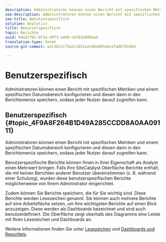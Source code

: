 ```yaml
---
description: Administratoren können einen Bericht mit spezifischen Metriken und einem spezifischen Datumsbereich konfigurieren und diesen dann in den Berichtsmenüs speichern, sodass jeder Nutzer darauf zugreifen kann.
seo-description: Administratoren können einen Bericht mit spezifischen Metriken und einem spezifischen Datumsbereich konfigurieren und diesen dann in den Berichtsmenüs speichern, sodass jeder Nutzer darauf zugreifen kann.
seo-title: Benutzerspezifisch
solution: Analytics
title: Benutzerspezifisch
topic: Berichte
uuid: 04a2cf81-6f2a-49f3-a449-cb701a899aad
translation-type: tm+mt
source-git-commit: a2c38c2cf3a2c1451e2c60e003ebe1fa9bfd145d

---
```



# Benutzerspezifisch

Administratoren können einen Bericht mit spezifischen Metriken und einem spezifischen Datumsbereich konfigurieren und diesen dann in den Berichtsmenüs speichern, sodass jeder Nutzer darauf zugreifen kann.

## Benutzerspezifisch {#topic_4F9A8F264B1D49A285CCDD8A0AA09111}

Administratoren können einen Bericht mit spezifischen Metriken und einem spezifischen Datumsbereich konfigurieren und diesen dann in den Berichtsmenüs speichern, sodass jeder Nutzer darauf zugreifen kann.

Benutzerspezifische Berichte können Ihnen in Ihrer Eigenschaft als Analyst einen Mehrwert bringen. Falls Ihre SiteCatalyst Oberfläche Berichte enthält, die mit keinen Berichten anderer Benutzer übereinstimmen (z. B. während einer Schulung), wurden diese benutzerspezifischen Berichte möglicherweise von Ihrem Administrator eingerichtet.

Zudem können Sie Berichte speichern, die für Sie wichtig sind. Diese Berichte werden Lesezeichen genannt. Sie können auch mehrere Berichte auf eine Arbeitsfläche setzen, um Ihre wichtigsten Berichte auf einen Blick anzuzeigen. Diese werden als Dashboards bezeichnet und sind auch benutzerdefiniert. Die Oberfläche zeigt oberhalb des Diagramms eine Leiste mit Ihren Lesezeichen und Dashboards an.

Weitere Informationen finden Sie unter [Lesezeichen](https://marketing.adobe.com/resources/help/en_US/sc/user/c_bookmarks.html) und [Dashboards und Reportlets](https://marketing.adobe.com/resources/help/en_US/sc/user/c_dashboard.html).
